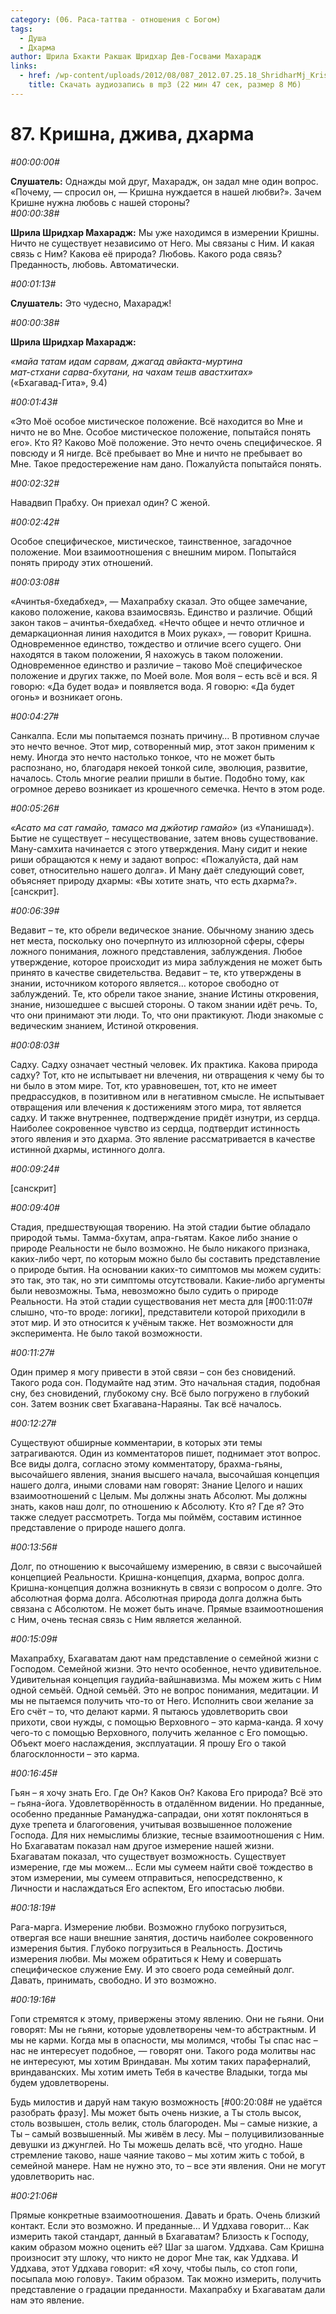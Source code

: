 ```yaml
---
category: (06. Раса-таттва - отношения с Богом)
tags:
  - Душа
  - Дхарма
author: Шрила Бхакти Ракшак Шридхар Дев-Госвами Махарадж
links:
  - href: /wp-content/uploads/2012/08/087_2012.07.25.18_ShridharMj_Krishna_djiva_dharma.mp3
    title: Скачать аудиозапись в mp3 (22 мин 47 сек, размер 8 Мб)
---
```


# 87. Кришна, джива, дхарма

*#00:00:00#*

**Слушатель:** Однажды мой друг, Махарадж, он задал мне один вопрос. «Почему, — спросил он, — Кришна нуждается в нашей любви?». Зачем Кришне нужна любовь с нашей стороны?\
*#00:00:38#*

**Шрила Шридхар Махарадж:** Мы уже находимся в измерении Кришны. Ничто не существует независимо от Него. Мы связаны с Ним. И какая связь с Ним? Какова её природа? Любовь. Какого рода связь? Преданность, любовь. Автоматически.

*#00:01:13#*

**Слушатель:** Это чудесно, Махарадж!

*#00:00:38#*

**Шрила Шридхар Махарадж:**

*«майа татам идам сарвам, джагад авйакта-муртина*\
*мат-стхани сарва-бхутани, на чахам тешв авастхитах»*\
(«Бхагавад-Гита», 9.4)

*#00:01:43#*

«Это Моё особое мистическое положение. Всё находится во Мне и ничто не во Мне. Особое мистическое положение, попытайся понять его». Кто Я? Каково Моё положение. Это нечто очень специфическое. Я повсюду и Я нигде. Всё пребывает во Мне и ничто не пребывает во Мне. Такое предостережение нам дано. Пожалуйста попытайся понять.

*#00:02:32#*

Навадвип Прабху. Он приехал один? С женой.

*#00:02:42#*

Особое специфическое, мистическое, таинственное, загадочное положение. Мои взаимоотношения с внешним миром. Попытайся понять природу этих отношений.

*#00:03:08#*

«Ачинтья-бхедабхед», — Махапрабху сказал. Это общее замечание, каково положение, какова взаимосвязь. Единство и различие. Общий закон таков – ачинтья-бхедабхед. «Нечто общее и нечто отличное и демаркационная линия находится в Моих руках», — говорит Кришна. Одновременное единство, тождество и отличие всего сущего. Они находятся в таком положении, Я нахожусь в таком положении. Одновременное единство и различие – таково Моё специфическое положение и других также, по Моей воле. Моя воля – есть всё и вся. Я говорю: «Да будет вода» и появляется вода. Я говорю: «Да будет огонь» и возникает огонь.

*#00:04:27#*

Санкалпа. Если мы попытаемся познать причину… В противном случае это нечто вечное. Этот мир, сотворенный мир, этот закон применим к нему. Иногда это нечто настолько тонкое, что не может быть распознано, но, благодаря некоей тонкой силе, эволюция, развитие, началось. Столь многие реалии пришли в бытие. Подобно тому, как огромное дерево возникает из крошечного семечка. Нечто в этом роде.

*#00:05:26#*

*«Асато ма сат гамайо, тамасо ма джйотир гамайо»* (из «Упанишад»). Бытие не существует – несуществование, затем вновь существование. Ману-самхита начинается с этого утверждения. Ману сидит и некие риши обращаются к нему и задают вопрос: «Пожалуйста, дай нам совет, относительно нашего долга». И Ману даёт следующий совет, объясняет природу дхармы: «Вы хотите знать, что есть дхарма?». [санскрит].

*#00:06:39#*

Ведавит – те, кто обрели ведическое знание. Обычному знанию здесь нет места, поскольку оно почерпнуто из иллюзорной сферы, сферы ложного понимания, ложного представления, заблуждения. Любое утверждение, которое происходит из мира заблуждения не может быть принято в качестве свидетельства. Ведавит – те, кто утверждены в знании, источником которого является… которое свободно от заблуждений. Те, кто обрели такое знание, знание Истины откровения, знание, низошедшее с высшей стороны. О таком знании идёт речь. То, что они принимают эти люди. То, что они практикуют. Люди знакомые с ведическим знанием, Истиной откровения.

*#00:08:03#*

Садху. Садху означает честный человек. Их практика. Какова природа садху? Тот, кто не испытывает ни влечения, ни отвращения к чему бы то ни было в этом мире. Тот, кто уравновешен, тот, кто не имеет предрассудков, в позитивном или в негативном смысле. Не испытывает отвращения или влечения к достижениям этого мира, тот является садху. И также внутреннее, подтверждение придёт изнутри, из сердца. Наиболее сокровенное чувство из сердца, подтвердит истинность этого явления и это дхарма. Это явление рассматривается в качестве истинной дхармы, истинного долга.

*#00:09:24#*

[санскрит]

*#00:09:40#*

Стадия, предшествующая творению. На этой стадии бытие обладало природой тьмы. Тамма-бхутам, апра-гьятам. Какое либо знание о природе Реальности не было возможно. Не было никакого признака, каких-либо черт, по которым можно было бы составить представление о природе бытия. На основании каких-то симптомов мы можем судить: это так, это так, но эти симптомы отсутствовали. Какие-либо аргументы были невозможны. Тьма, невозможно было судить о природе Реальности. На этой стадии существования нет места для [#00:11:07# слышно, что-то вроде: логики], представители которой приходили в этот мир. И это относится к учёным также. Нет возможности для эксперимента. Не было такой возможности.

*#00:11:27#*

Один пример я могу привести в этой связи – сон без сновидений. Такого рода сон. Подумайте над этим. Это начальная стадия, подобная сну, без сновидений, глубокому сну. Всё было погружено в глубокий сон. Затем возник свет Бхагавана-Нараяны. Так всё началось.

*#00:12:27#*

Существуют обширные комментарии, в которых эти темы затрагиваются. Один из комментаторов пишет, поднимает этот вопрос. Все виды долга, согласно этому комментатору, брахма-гьяны, высочайшего явления, знания высшего начала, высочайшая концепция нашего долга, иными словами нам говорят: Знание Целого и наших взаимоотношений с Целым. Мы должны знать Абсолют. Мы должны знать, каков наш долг, по отношению к Абсолюту. Кто я? Где я? Это также следует рассмотреть. Тогда мы поймём, составим истинное представление о природе нашего долга.

*#00:13:56#*

Долг, по отношению к высочайшему измерению, в связи с высочайшей концепцией Реальности. Кришна-концепция, дхарма, вопрос долга. Кришна-концепция должна возникнуть в связи с вопросом о долге. Это абсолютная форма долга. Абсолютная природа долга должна быть связана с Абсолютом. Не может быть иначе. Прямые взаимоотношения с Ним, очень тесная связь с Ним является желанной.

*#00:15:09#*

Махапрабху, Бхагаватам дают нам представление о семейной жизни с Господом. Семейной жизни. Это нечто особенное, нечто удивительное. Удивительная концепция гаудийа-вайшнавизма. Мы можем жить с Ним одной семьёй. Одной семьёй. Это не вопрос понимания, медитации. И мы не пытаемся получить что-то от Него. Исполнить свои желание за Его счёт – то, что делают карми. Я пытаюсь удовлетворить свои прихоти, свои нужды, с помощью Верховного – это карма-канда. Я хочу чего-то с помощью Верховного, получить желанное с Его помощью. Объект моего наслаждения, эксплуатации. Я прошу Его о такой благосклонности – это карма.

*#00:16:45#*

Гьян – я хочу знать Его. Где Он? Каков Он? Какова Его природа? Всё это – гьяна-йога. Удовлетворённость в отдалённом видении. Но преданные, особенно преданные Рамануджа-сапрадаи, они хотят поклоняться в духе трепета и благоговения, учитывая возвышенное положение Господа. Для них немыслимы близкие, тесные взаимоотношения с Ним. Но Бхагаватам показал нам другое измерение нашей жизни. Бхагаватам показал, что существует возможность. Существует измерение, где мы можем… Если мы сумеем найти своё тождество в этом измерении, мы сумеем отправиться, непосредственно, к Личности и наслаждаться Его аспектом, Его ипостасью любви.

*#00:18:19#*

Рага-марга. Измерение любви. Возможно глубоко погрузиться, отвергая все наши внешние занятия, достичь наиболее сокровенного измерения бытия. Глубоко погрузиться в Реальность. Достичь измерения любви. Мы можем обратиться к Нему и совершать специфическое служение Ему. И это своего рода семейный долг. Давать, принимать, свободно. И это возможно.

*#00:19:16#*

Гопи стремятся к этому, привержены этому явлению. Они не гьяни. Они говорят: Мы не гьяни, которые удовлетворены чем-то абстрактным. И мы не карми. Когда мы в опасности, мы молимся, чтобы Ты спас нас – нас не интересует подобное, — говорят они. Такого рода молитвы нас не интересуют, мы хотим Вриндаван. Мы хотим таких параферналий, вриндаванских. Мы хотим иметь Тебя в качестве Владыки, тогда мы будем удовлетворены.

Будь милостив и даруй нам такую возможность [#00:20:08# не удаётся разобрать фразу]. Мы может быть очень низкие, а Ты столь высок, столь возвышен, столь велик, столь благороден. Мы – самые низкие, а Ты – самый возвышенный. Мы живём в лесу. Мы – полуцивилизованные девушки из джунглей. Но Ты можешь делать всё, что угодно. Наше стремление таково, наше чаяние таково – мы хотим жить с тобой, в семейной манере. Нам не нужно это, то – все эти явления. Они не могут удовлетворить нас.

*#00:21:06#*

Прямые конкретные взаимоотношения. Давать и брать. Очень близкий контакт. Если это возможно. И преданные… И Уддхава говорит… Как измерить такой стандарт, данный в Бхагаватам? Близость к Господу, каким образом можно оценить её? Шаг за шагом. Уддхава. Сам Кришна произносит эту шлоку, что никто не дорог Мне так, как Уддхава. И Уддхава, этот Уддхава говорит: «Я хочу, чтобы пыль, со стоп гопи, посыпала мою голову». Таким образом. Так можно измерить, получить представление о градации преданности. Махапрабху и Бхагаватам дали нам это явление.

